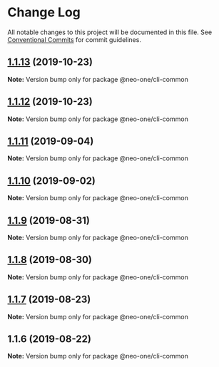 # Change Log

All notable changes to this project will be documented in this file.
See [Conventional Commits](https://conventionalcommits.org) for commit guidelines.

## [1.1.13](https://github.com/neo-one-suite/neo-one/compare/@neo-one/cli-common@1.1.12...@neo-one/cli-common@1.1.13) (2019-10-23)

**Note:** Version bump only for package @neo-one/cli-common





## [1.1.12](https://github.com/neo-one-suite/neo-one/compare/@neo-one/cli-common@1.1.11...@neo-one/cli-common@1.1.12) (2019-10-23)

**Note:** Version bump only for package @neo-one/cli-common





## [1.1.11](https://github.com/neo-one-suite/neo-one/compare/@neo-one/cli-common@1.1.10...@neo-one/cli-common@1.1.11) (2019-09-04)

**Note:** Version bump only for package @neo-one/cli-common





## [1.1.10](https://github.com/neo-one-suite/neo-one/compare/@neo-one/cli-common@1.1.9...@neo-one/cli-common@1.1.10) (2019-09-02)

**Note:** Version bump only for package @neo-one/cli-common





## [1.1.9](https://github.com/neo-one-suite/neo-one/compare/@neo-one/cli-common@1.1.8...@neo-one/cli-common@1.1.9) (2019-08-31)

**Note:** Version bump only for package @neo-one/cli-common





## [1.1.8](https://github.com/neo-one-suite/neo-one/compare/@neo-one/cli-common@1.1.7...@neo-one/cli-common@1.1.8) (2019-08-30)

**Note:** Version bump only for package @neo-one/cli-common





## [1.1.7](https://github.com/neo-one-suite/neo-one/compare/@neo-one/cli-common@1.1.6...@neo-one/cli-common@1.1.7) (2019-08-23)

**Note:** Version bump only for package @neo-one/cli-common





## 1.1.6 (2019-08-22)

**Note:** Version bump only for package @neo-one/cli-common

